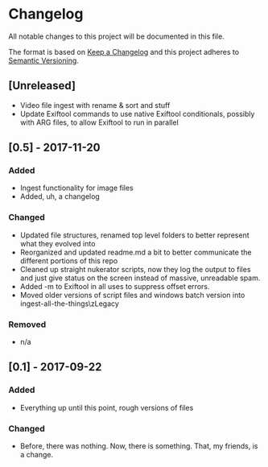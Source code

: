 # Changelog
All notable changes to this project will be documented in this file.

The format is based on [Keep a Changelog](http://keepachangelog.com/en/1.0.0/)
and this project adheres to [Semantic Versioning](http://semver.org/spec/v2.0.0.html).

## [Unreleased]
- Video file ingest with rename & sort and stuff
- Update Exiftool commands to use native Exiftool conditionals, possibly with ARG files, to allow Exiftool to run in parallel

## [0.5] - 2017-11-20
### Added
- Ingest functionality for image files
- Added, uh, a changelog

### Changed
- Updated file structures, renamed top level folders to better represent what they evolved into
- Reorganized and updated readme.md a bit to better communicate the different portions of this repo
- Cleaned up straight nukerator scripts, now they log the output to files and just give status on the screen instead of massive, unreadable spam.
- Added -m to Exiftool in all uses to suppress offset errors.
- Moved older versions of script files and windows batch version into ingest-all-the-things\zLegacy

### Removed
- n/a

## [0.1] - 2017-09-22
### Added
- Everything up until this point, rough versions of files

### Changed
- Before, there was nothing. Now, there is something. That, my friends, is a change.